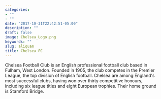 ```yaml
---
categories:
- ""
- ""
date: "2017-10-31T22:42:51-05:00"
description: ""
draft: false
image: Chelsea_Logo.png
keywords: ""
slug: aliquam
title: Chelsea FC
---
```

Chelsea Football Club is an English professional football club based in Fulham, West London. Founded in 1905, the club competes in the Premier League, the top division of English football. Chelsea are among England's most successful clubs, having won over thirty competitive honours, including six league titles and eight European trophies. Their home ground is Stamford Bridge.